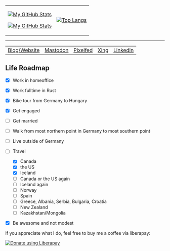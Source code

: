  <table align="center"><tr><td align="center">

[![My GitHub Stats](https://github-readme-stats-one-bice.vercel.app/api?username=matthiasbeyer&show_icons=true&theme=dark&role=OWNER,ORGANIZATION_MEMBER,COLLABORATOR&include_all_commits=true&count_private=true)](https://github.com/billy1624#gh-dark-mode-only)

[![My GitHub Stats](https://github-readme-stats-one-bice.vercel.app/api?username=matthiasbeyer&show_icons=true&theme=default&role=OWNER,ORGANIZATION_MEMBER,COLLABORATOR&include_all_commits=true&count_private=true)](https://github.com/billy1624#gh-light-mode-only)

</td>
<td align="center">

[![Top Langs](https://github-readme-stats.vercel.app/api/top-langs/?username=matthiasbeyer&layout=compact)](https://github.com/anuraghazra/github-readme-stats)

</td></tr></table>

---

<table align="center"><tr>
<td>
  <a href="https://beyermatthias.de">Blog/Website</a>
</td>
<td>
  <a rel="me" href="https://social.linux.pizza/@musicmatze">Mastodon</a>
</td>
<td>
  <a href="https://pixelfed.social/musicmatze">Pixelfed</a>
</td>
<td>
  <a href="https://www.xing.com/profile/Matthias_Beyer47">Xing</a>
</td>
<td>
  <a href="https://www.linkedin.com/in/matthias-beyer/">LinkedIn</a>
</td>
</tr></table>


## Life Roadmap

- [x] Work in homeoffice
- [x] Work fulltime in Rust
- [x] Bike tour from Germany to Hungary
- [x] Get engaged
- [ ] Get married
- [ ] Walk from most northern point in Germany to most southern point
- [ ] Live outside of Germany
- [ ] Travel
  - [x] Canada
  - [x] the US
  - [x] Iceland
  - [ ] Canada or the US again
  - [ ] Iceland again
  - [ ] Norway
  - [ ] Spain
  - [ ] Greece, Albania, Serbia, Bulgaria, Croatia
  - [ ] New Zealand
  - [ ] Kazakhstan/Mongolia
- [x] Be awesome and not modest


If you appreciate what I do, feel free to buy me a coffee via liberapay:

<noscript><a href="https://liberapay.com/musicmatze/donate"><img alt="Donate using Liberapay" src="https://liberapay.com/assets/widgets/donate.svg"></a></noscript>
